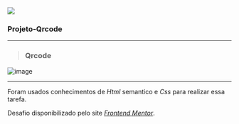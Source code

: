 <img src="https://img.shields.io/badge/Projec.-Qrcode-blue?style=plastic&logo=appveyor"/>

### Projeto-Qrcode

---

>### Qrcode 

![image](https://user-images.githubusercontent.com/119053161/224443545-7bc06cc7-202c-4fca-920b-f11f9454b0cf.png)

---

Foram usados conhecimentos de _Html_ semantico e _Css_ para realizar essa tarefa.

Desafio disponibilizado pelo site <a href="https://www.frontendmentor.io/">_Frontend Mentor_</a>.